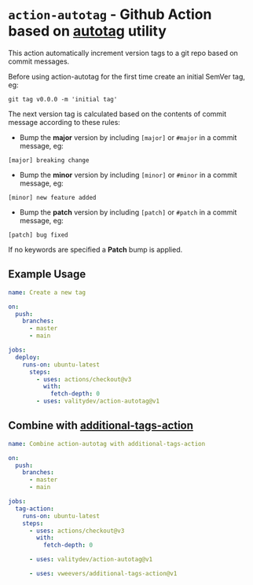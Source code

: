 # `action-autotag` - **Github Action based on [autotag](https://github.com/pantheon-systems/autotag) utility**

This action automatically increment version tags to a git repo based on commit messages.

Before using action-autotag for the first time create an initial SemVer tag, eg:

`git tag v0.0.0 -m 'initial tag'`

The next version tag is calculated based on the contents of commit message according to these
rules:

- Bump the **major** version by including `[major]` or `#major` in a commit message, eg:

```
[major] breaking change
```

- Bump the **minor** version by including `[minor]` or `#minor` in a commit message, eg:

```
[minor] new feature added
```

- Bump the **patch** version by including `[patch]` or `#patch` in a commit message, eg:

```
[patch] bug fixed
```

If no keywords are specified a **Patch** bump is applied.

## Example Usage

```yaml
name: Create a new tag

on:
  push:
    branches:
      - master
      - main

jobs:
  deploy:
    runs-on: ubuntu-latest
      steps:
        - uses: actions/checkout@v3
          with:
            fetch-depth: 0
        - uses: valitydev/action-autotag@v1
```

## Combine with [additional-tags-action](https://github.com/marketplace/actions/additional-tags)

```yaml
name: Combine action-autotag with additional-tags-action

on:
  push:
    branches:
      - master
      - main

jobs:
  tag-action:
    runs-on: ubuntu-latest
    steps:
      - uses: actions/checkout@v3
        with:
          fetch-depth: 0

      - uses: valitydev/action-autotag@v1

      - uses: vweevers/additional-tags-action@v1
```
